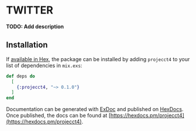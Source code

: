 # TWITTER

**TODO: Add description**

## Installation

If [available in Hex](https://hex.pm/docs/publish), the package can be installed
by adding `projecct4` to your list of dependencies in `mix.exs`:

```elixir
def deps do
  [
    {:projecct4, "~> 0.1.0"}
  ]
end
```

Documentation can be generated with [ExDoc](https://github.com/elixir-lang/ex_doc)
and published on [HexDocs](https://hexdocs.pm). Once published, the docs can
be found at [https://hexdocs.pm/projecct4](https://hexdocs.pm/projecct4).

